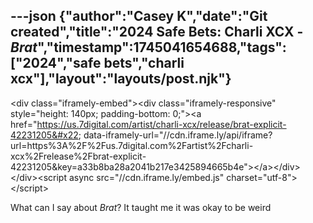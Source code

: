 ---json
{"author":"Casey K","date":"Git created","title":"2024 Safe Bets: Charli XCX - _Brat_","timestamp":1745041654688,"tags":["2024","safe bets","charli xcx"],"layout":"layouts/post.njk"}
---
&#x3C;div class=&#x22;iframely-embed&#x22;&#x3E;&#x3C;div class=&#x22;iframely-responsive&#x22; style=&#x22;height: 140px; padding-bottom: 0;&#x22;&#x3E;&#x3C;a href=&#x22;https://us.7digital.com/artist/charli-xcx/release/brat-explicit-42231205&#x22; data-iframely-url=&#x22;//cdn.iframe.ly/api/iframe?url=https%3A%2F%2Fus.7digital.com%2Fartist%2Fcharli-xcx%2Frelease%2Fbrat-explicit-42231205&#x26;key=a33b8ba28a2041b217e3425894665b4e&#x22;&#x3E;&#x3C;/a&#x3E;&#x3C;/div&#x3E;&#x3C;/div&#x3E;&#x3C;script async src=&#x22;//cdn.iframe.ly/embed.js&#x22; charset=&#x22;utf-8&#x22;&#x3E;&#x3C;/script&#x3E;

What can I say about _Brat_? It taught me it was okay to be weird

